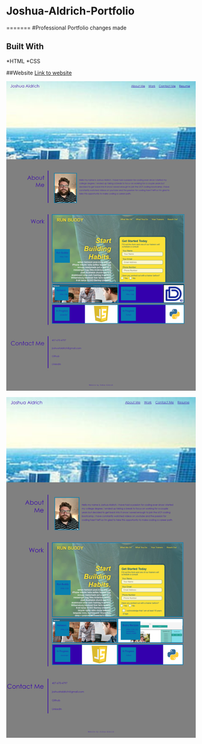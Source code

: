 # Joshua-Aldrich-Portfolio

=======
#Professional Portfolio changes made

## Built With

*HTML
*CSS

##Website
[Link to website](https://joshuaaldrich.github.io/Joshua-Portfolio/)

![](joshuaaldrich.github.io_Joshua-Portfolio_.png)

![](assets\images\updatedscreen.png)

